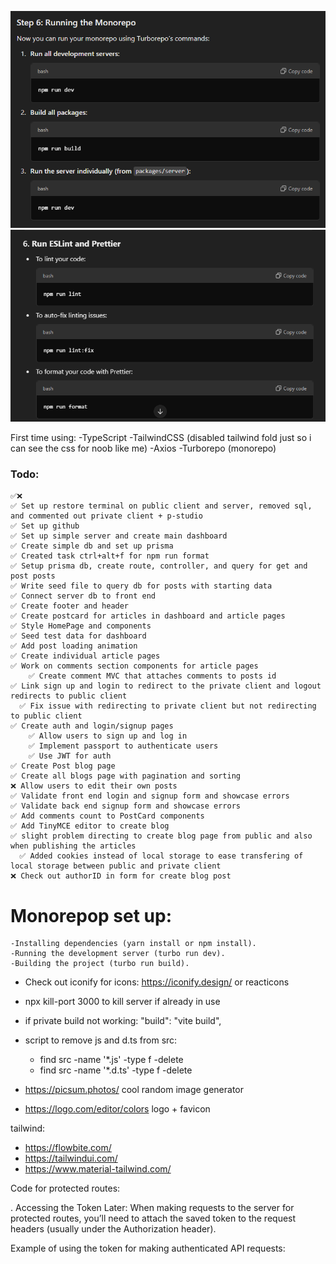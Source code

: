 ![Turbo commands](image-1.png)
![Eslint/Prettier commands](image-2.png)

First time using:
-TypeScript
-TailwindCSS (disabled tailwind fold just so i can see the css for noob like me)
-Axios
-Turborepo (monorepo)

### Todo:

    ✅❌
    ✅ Set up restore terminal on public client and server, removed sql, and commented out private client + p-studio
    ✅ Set up github
    ✅ Set up simple server and create main dashboard
    ✅ Create simple db and set up prisma
    ✅ Created task ctrl+alt+f for npm run format
    ✅ Setup prisma db, create route, controller, and query for get and post posts
    ✅ Write seed file to query db for posts with starting data
    ✅ Connect server db to front end
    ✅ Create footer and header
    ✅ Create postcard for articles in dashboard and article pages
    ✅ Style HomePage and components
    ✅ Seed test data for dashboard
    ✅ Add post loading animation
    ✅ Create individual article pages
    ✅ Work on comments section components for article pages
        ✅ Create comment MVC that attaches comments to posts id
    ✅ Link sign up and login to redirect to the private client and logout redirects to public client
      ✅ Fix issue with redirecting to private client but not redirecting to public client
    ✅ Create auth and login/signup pages
        ✅ Allow users to sign up and log in
        ✅ Implement passport to authenticate users
        ✅ Use JWT for auth
    ✅ Create Post blog page
    ✅ Create all blogs page with pagination and sorting
    ❌ Allow users to edit their own posts
    ✅ Validate front end login and signup form and showcase errors
    ✅ Validate back end signup form and showcase errors
    ✅ Add comments count to PostCard components
    ✅ Add TinyMCE editor to create blog
    ✅ slight problem directing to create blog page from public and also when publishing the articles
      ✅ Added cookies instead of local storage to ease transfering of local storage between public and private client
    ❌ Check out authorID in form for create blog post

# Monorepop set up:

    -Installing dependencies (yarn install or npm install).
    -Running the development server (turbo run dev).
    -Building the project (turbo run build).

- Check out iconify for icons: https://iconify.design/ or reacticons
- npx kill-port 3000 to kill server if already in use
- if private build not working: "build": "vite build",
- script to remove js and d.ts from src:

  - find src -name '\*.js' -type f -delete
  - find src -name '\*.d.ts' -type f -delete

- https://picsum.photos/ cool random image generator
- https://logo.com/editor/colors logo + favicon

tailwind:

- https://flowbite.com/
- https://tailwindui.com/
- https://www.material-tailwind.com/

Code for protected routes:

<!-- import { Router } from 'express';
import { authenticateJWT } from '../middleware/authMiddleware';
import { createPost } from '../controllers/postController';

const router = Router();

// Protect the /create-post route, only accessible if the JWT token is valid
router.post('/create-post', authenticateJWT, createPost);

export default router; -->

. Accessing the Token Later:
When making requests to the server for protected routes, you’ll need to attach the saved token to the request headers (usually under the Authorization header).

Example of using the token for making authenticated API requests:

<!-- const token = localStorage.getItem('token');  // Retrieve the token from localStorage

axios.get('/protected-route', {
  headers: {
    Authorization: `Bearer ${token}` // Attach the token in the Authorization header
  }
})
  .then((response) => {
    console.log('Protected data:', response.data);
  })
  .catch((error) => {
    console.error('Access denied:', error.response ? error.response.data : error.message);
  }); -->
